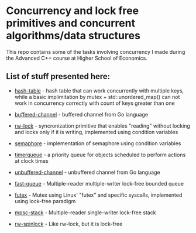 
Concurrency and lock free primitives and concurrent algorithms/data structures
==========

  

This repo contains some of the tasks involving concurrency I made during the Advanced C++ course at Higher School of Economics.

  

## List of stuff presented here:

- [hash-table](./hash-table/concurrent_hash_map.h) - hash table that can work concurrently with multiple keys, while a basic implimitation by mutex + std::unordered_map() can not work in concurrency correctly with count of keys greater than one 

- [buffered-channel](./buffered-channel/buffered_channel.h) - buffered channel from Go language

- [rw-lock](./rw-lock/rw_lock.h) - syncronization primitive that enables "reading" without locking and locks only if it is writing, implemented using condition variables

- [semaphore](./semaphore/sema.h) - implementation of semaphore using condition variables

- [timerqueue](./timerqueue/timerqueue.h) - a priority queue for objects scheduled to perform actions at clock times

- [unbuffered-channel](./unbuffered-channel/unbuffered_channel.h) - unbuffered channel from Go language

- [fast-queue](./fast-queue/mpmc.h) - Multiple-reader multiple-writer lock-free bounded queue

- [futex](./futex/mutex.h) - Mutex using Linux' "futex" and specific syscalls, implemented using lock-free paradigm

- [mpsc-stack](./mpsc-stack/mpsc_stack.h) - Multiple-reader single-writer lock-free stack

- [rw-spinlock](./rw-spinlock/rw_spinlock.h) - Like rw-lock, but it is lock-free